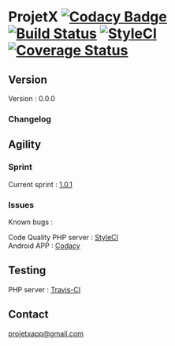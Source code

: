 ProjetX [![Codacy Badge](https://api.codacy.com/project/badge/Grade/464039e29eb04025aa5495982e0f0165)](https://www.codacy.com/app/paul.bouquet/ProjetX?utm_source=github.com&utm_medium=referral&utm_content=Herklos/ProjetX&utm_campaign=badger) [![Build Status](https://travis-ci.org/Herklos/ProjetX.png)](https://travis-ci.org/Herklos/ProjetX) [![StyleCI](https://styleci.io/repos/96699711/shield?branch=master)](https://styleci.io/repos/96699711) [![Coverage Status](https://coveralls.io/repos/github/Herklos/ProjetX/badge.svg?branch=master)](https://coveralls.io/github/Herklos/ProjetX?branch=master)
============================

Version
------------
Version : 0.0.0

### Changelog

Agility
------------

### Sprint
Current sprint  : [1.0.1](https://zube.io/herklos/projectx/w/workspace-1/sprintboard?where%5Bsprint_id%5D=17108)<br>


### Issues
Known bugs  :<br>

Code Quality
PHP server : [StyleCI](https://styleci.io/repos/96699711)<br>
Android APP : [Codacy](https://www.codacy.com/app/paul.bouquet/ProjetX)<br>

Testing
------------
PHP server : [Travis-CI](https://travis-ci.org/Herklos/ProjetX)

Contact
------------
projetxapp@gmail.com

